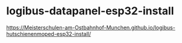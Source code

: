 # logibus-datapanel-esp32-install

https://Meisterschulen-am-Ostbahnhof-Munchen.github.io/logibus-hutschienenmoped-esp32-install/
